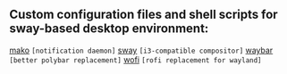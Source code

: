 ## Custom configuration files and shell scripts for sway-based desktop environment:


[mako](https://github.com/emersion/mako)  `[notification daemon]`
[sway](https://github.com/swaywm/sway)  `[i3-compatible compositor]`
[waybar](https://github.com/Alexays/Waybar) `[better polybar replacement]`
[wofi](https://hg.sr.ht/~scoopta/wofi)  `[rofi replacement for wayland]`
